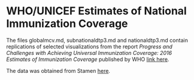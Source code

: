 # WHO/UNICEF Estimates of National Immunization Coverage
The files globalmcv.md, subnationaldtp3.md and nationaldtp3.md contain replications of selected visualizations from the report *Progress and Challenges with Achieving
Universal Immunization Coverage: 2016
Estimates of Immunization Coverage* published by WHO [link here](http://www.who.int/immunization/monitoring_surveillance/who-immuniz.pdf?ua=1).

The data was obtained from Stamen [here](https://github.com/stamen/who-immunization-2016).
